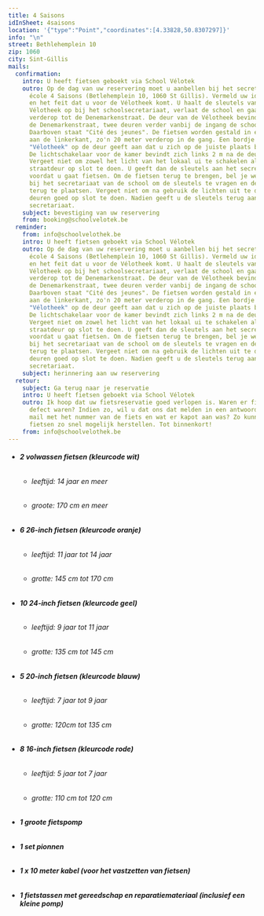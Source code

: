 ```yaml
---
title: 4 Saisons
idInSheet: 4saisons
location: '{"type":"Point","coordinates":[4.33828,50.8307297]}'
info: "\n"
street: Bethlehemplein 10
zip: 1060
city: Sint-Gillis
mails:
  confirmation:
    intro: U heeft fietsen geboekt via School Vélotek
    outro: Op de dag van uw reservering moet u aanbellen bij het secretariaat van
      école 4 Saisons (Betlehemplein 10, 1060 St Gillis). Vermeld uw identiteit
      en het feit dat u voor de Vélotheek komt. U haalt de sleutels van de
      Vélotheek op bij het schoolsecretariaat, verlaat de school en gaat iets
      verderop tot de Denemarkenstraat. De deur van de Vélotheek bevindt zich in
      de Denemarkenstraat, twee deuren verder vanbij de ingang de schoolpoort.
      Daarboven staat "Cité des jeunes". De fietsen worden gestald in een lokaal
      aan de linkerkant, zo'n 20 meter verderop in de gang. Een bordje
      "Vélotheek" op de deur geeft aan dat u zich op de juiste plaats bevindt.
      De lichtschakelaar voor de kamer bevindt zich links 2 m na de deur.
      Vergeet niet om zowel het licht van het lokaal ui te schakelen als de
      straatdeur op slot te doen. U geeft dan de sleutels aan het secretariaat
      voordat u gaat fietsen. Om de fietsen terug te brengen, bel je weer aan
      bij het secretariaat van de school om de sleutels te vragen en de fietsen
      terug te plaatsen. Vergeet niet om na gebruik de lichten uit te doen en de
      deuren goed op slot te doen. Nadien geeft u de sleutels terug aan het
      secretariaat. 
    subject: bevestiging van uw reservering
    from: booking@schoolvelotek.be
  reminder:
    from: info@schoolvelothek.be
    intro: U heeft fietsen geboekt via School Vélotek
    outro: Op de dag van uw reservering moet u aanbellen bij het secretariaat van
      école 4 Saisons (Betlehemplein 10, 1060 St Gillis). Vermeld uw identiteit
      en het feit dat u voor de Vélotheek komt. U haalt de sleutels van de
      Vélotheek op bij het schoolsecretariaat, verlaat de school en gaat iets
      verderop tot de Denemarkenstraat. De deur van de Vélotheek bevindt zich in
      de Denemarkenstraat, twee deuren verder vanbij de ingang de schoolpoort.
      Daarboven staat "Cité des jeunes". De fietsen worden gestald in een lokaal
      aan de linkerkant, zo'n 20 meter verderop in de gang. Een bordje
      "Vélotheek" op de deur geeft aan dat u zich op de juiste plaats bevindt.
      De lichtschakelaar voor de kamer bevindt zich links 2 m na de deur.
      Vergeet niet om zowel het licht van het lokaal ui te schakelen als de
      straatdeur op slot te doen. U geeft dan de sleutels aan het secretariaat
      voordat u gaat fietsen. Om de fietsen terug te brengen, bel je weer aan
      bij het secretariaat van de school om de sleutels te vragen en de fietsen
      terug te plaatsen. Vergeet niet om na gebruik de lichten uit te doen en de
      deuren goed op slot te doen. Nadien geeft u de sleutels terug aan het
      secretariaat. 
    subject: herinnering aan uw reservering
  retour:
    subject: Ga terug naar je reservatie
    intro: U heeft fietsen geboekt via School Vélotek
    outro: Ik hoop dat uw fietsreservatie goed verlopen is. Waren er fietsen die
      defect waren? Indien zo, wil u dat ons dat melden in een antwoord op deze
      mail met het nummer van de fiets en wat er kapot aan was? Zo kunnen wij de
      fietsen zo snel mogelijk herstellen. Tot binnenkort!
    from: info@schoolvelothek.be
---
```

* ###### **2 volwassen fietsen (kleurcode wit)**

  * ###### leeftijd: 14 jaar en meer
  * ###### groote: 170 cm en meer
* ###### **6 26-inch fietsen (kleurcode oranje)**

  * ###### leeftijd: 11 jaar tot 14 jaar
  * ###### grotte: 145 cm tot 170 cm
* ###### **10 24-inch fietsen (kleurcode geel)**

  * ###### leeftijd: 9 jaar tot 11 jaar
  * ###### grotte: 135 cm tot 145 cm
* ###### **5 20-inch fietsen (kleurcode blauw)**

  * ###### leeftijd: 7 jaar tot 9 jaar
  * ###### grotte: 120cm tot 135 cm
* ###### **8 16-inch fietsen (kleurcode rode)**

  * ###### leeftijd: 5 jaar tot 7 jaar
  * ###### grotte: 110 cm tot 120 cm
* ###### **1 groote fietspomp**
* ###### **1 set pionnen**
* ###### **1 x 10 meter kabel (voor het vastzetten van fietsen)**
* ###### **1 fietstassen met gereedschap en reparatiemateriaal (inclusief een kleine pomp)**